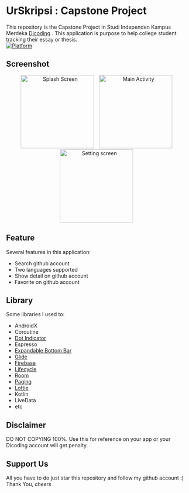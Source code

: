 # UrSkripsi : Capstone Project
This repository is the Capstone Project in Studi Independen Kampus Merdeka [Dicoding](dicoding.com) . This application is purpose to help college student tracking their essay or thesis.<br>
 [![Platform](https://img.shields.io/badge/platform-Android-green.svg)](http://developer.android.com/index.html)

## Screenshot
<p align="center">
    <img src="/Screenshots/1.jpg"
        alt="Splash Screen"    
        style="margin-right: 10px;"    
        width="200" />
    <img src="/Screenshots/2.jpg"
        alt="Main Activity"    
        style="margin-right: 10px;"    
        width="200" />
    <img src="/Screenshots/3.jpg"
        alt="Setting screen"    
        style="margin-right: 10px;"    
        width="200" />
</p>

## Feature
Several features in this application:
- Search github account
- Two languages supported
- Show detail on github account
- Favorite on github account

## Library
Some libraries I used to:
- AndroidX
- Coroutine
- [Dot Indicator](https://github.com/tommybuonomo/dotsindicator)
- Espresso
- [Expandable Bottom Bar](https://github.com/st235/ExpandableBottomBar)
- [Glide](https://github.com/bumptech/glide)
- [Firebase](https://firebase.google.com/docs/android/setup)
- [Lifecycle](https://developer.android.com/jetpack/androidx/releases/lifecycle)
- [Room](https://developer.android.com/training/data-storage/room)
- [Paging](https://developer.android.com/topic/libraries/architecture/paging)
- [Lottie](https://airbnb.io/lottie/#/android)
- Kotlin
- LiveData
- etc

## Disclaimer
DO NOT COPYING 100%. Use this for reference on your app or your Dicoding account will get penalty.

## Support Us
All you have to do just star this repository and follow my github account :)<br>
Thank You, *cheers*
